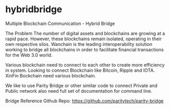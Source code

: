 # hybridbridge
Multiple Blockchain Communication - Hybrid Bridge

The Problem
The number of digital assets and blockchains are growing at a rapid pace. However, these blockchains remain isolated, operating in their own respective silos. Wanchain is the leading interoperability solution working to bridge all blockchains in order to facilitate financial transactions for the Web 3.0 world.

Various blockchain need to connect to each other to create more efficiency in system. 
Looking to connect Blockchain like Bitcoin, Ripple and IOTA. 
XinFin Bockchain need  various blockchain.

We like to use Parity Bridge or other similar code to connect Private and Public network also need full set of documentation for command line.

Bridge Reference Github Repo: 
https://github.com/paritytech/parity-bridge
